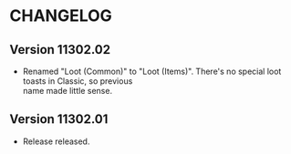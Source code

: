 # CHANGELOG

## Version 11302.02

- Renamed "Loot (Common)" to "Loot (Items)". There's no special loot toasts in Classic, so previous  
  name made little sense.

## Version 11302.01

- Release released.
